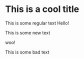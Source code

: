 # This is a cool title
This is some regular text
Hello!

This is some new text

woo!

This is some bad text